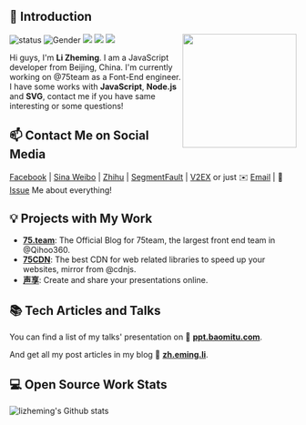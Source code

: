 ## 👋 Introduction

<img align='right' src='https://user-images.githubusercontent.com/5713670/87202985-820dcb80-c2b6-11ea-9f56-7ec461c497c3.gif' width='200"'>

![status](https://img.shields.io/badge/status-up-brightgreen) ![Gender](https://img.shields.io/badge/gender-%F0%9F%A4%B5-lightgrey) ![](https://img.shields.io/badge/Relationship-Single-red) ![](https://img.shields.io/static/v1?label=wechat&message=lizheming&color=7BB32E&logo=wechat) ![](https://visitor-badge.glitch.me/badge?page_id=github.com/lizheming)

Hi guys, I'm **Li Zheming**. I am a JavaScript developer from Beijing, China. I'm currently working on @75team as a Font-End engineer.  
I have some works with **JavaScript**, **Node.js** and **SVG**, contact me if you have same interesting or some questions!

## 📫 Contact Me on Social Media

[Facebook][-1] | [Sina Weibo][0] | [Zhihu][1] | [SegmentFault][2] | [V2EX][3] or just ✉️ [Email](mailto:i@imnerd.org) | 💬 [Issue](https://github.com/lizheming/lizheming/issues/me) Me about everything!

## 💡 Projects with My Work

- [**75.team**](https://75.team): The Official Blog for 75team, the largest front end team in @Qihoo360.
- [**75CDN**](https://cdn.baomitu.com): The best CDN for web related libraries to speed up your websites, mirror from @cdnjs.
- [**声享**](https://ppt.baomitu.com): Create and share your presentations online.

## 📚 Tech Articles and Talks 

You can find a list of my talks' presentation on 📖 **[ppt.baomitu.com](https://ppt.baomitu.com/u/lizheming)**. 

And get all my post articles in my blog 📝 [**zh.eming.li**](https://imnerd.org). 
 
## 💻 Open Source Work Stats


![lizheming's Github stats](https://github-readme-stats.vercel.app/api?username=lizheming&show_icons=true)

<!--
**lizheming/lizheming** is a ✨ _special_ ✨ repository because its `README.md` (this file) appears on your GitHub profile.

Here are some ideas to get you started:

- 🔭 I’m currently working on ...
- 🌱 I’m currently learning ...
- 👯 I’m looking to collaborate on ...
- 🤔 I’m looking for help with ...
- 💬 Ask me about ...
- 📫 How to reach me: ...
- 😄 Pronouns: ...
- ⚡ Fun fact: ...
-->
[-1]: https://www.facebook.com/Austin.Lee.9173/
[0]: https://m.weibo.cn/u/1694884707
[1]: https://www.zhihu.com/people/lizheming
[2]: https://segmentfault.com/u/lizheming
[3]: https://www.v2ex.com/member/lizheming
